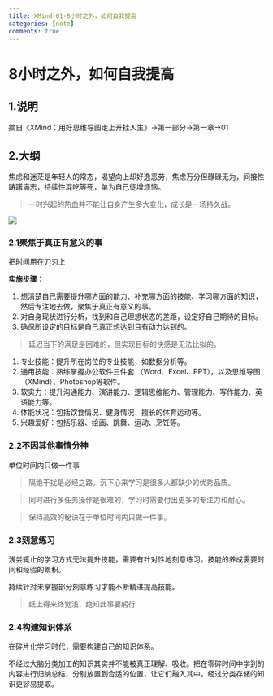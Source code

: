 ```yaml
---
title: XMind-01-8小时之外，如何自我提高
categories: [note]
comments: true
---
```


# 8小时之外，如何自我提高

## 1.说明

摘自《XMind：用好思维导图走上开挂人生》→第一部分→第一章→01

## 2.大纲

焦虑和迷茫是年轻人的常态，渴望向上却好逸恶劳，焦虑万分但碌碌无为，间接性踌躇满志，持续性混吃等死，单为自己徒增烦恼。

> 一时兴起的热血并不能让自身产生多大变化，成长是一场持久战。

<!-- ![](https://gitee.com/QLX3/warehouse/raw/master/XMaid-01/XMaind-01.jpg) -->

<!-- ![](img/XMaid-01/XMaind-01.jpg) -->

<img src="{{ '/assets/XMaid-01/XMaind-01.jpg' | relative_url }}">


### 2.1聚焦于真正有意义的事

把时间用在刀刃上

**实施步骤：**

1. 想清楚自己需要提升哪方面的能力、补充哪方面的技能、学习哪方面的知识，然后专注地去做，聚焦于真正有意义的事。
2. 对自身现状进行分析，找到和自己理想状态的差距，设定好自己期待的目标。
3. 确保所设定的目标是自己真正想达到且有动力达到的。

> 延迟当下的满足是困难的，但实现目标的快感是无法比拟的。

1. 专业技能：提升所在岗位的专业技能，如数据分析等。
2. 通用技能：熟练掌握办公软件三件套 （Word、Excel、PPT），以及思维导图（XMind）、Photoshop等软件。
3. 软实力：提升沟通能力、演讲能力、逻辑思维能力、管理能力、写作能力、英语能力等。
4. 体能状况：包括饮食情况、健身情况、擅长的体育运动等。
5. 兴趣爱好：包括乐器、绘画、跳舞、运动、烹饪等。

### 2.2不因其他事情分神

单位时间内只做一件事

> 隔绝干扰是必经之路，沉下心来学习是很多人都缺少的优秀品质。

> 同时进行多任务操作是很难的，学习时需要付出更多的专注力和耐心。

> 保持高效的秘诀在于单位时间内只做一件事。

### 2.3刻意练习

浅尝辄止的学习方式无法提升技能，需要有针对性地刻意练习。技能的养成需要时间和经验的累积。

持续针对未掌握部分刻意练习才能不断精进提高技能。

> 纸上得来终觉浅，绝知此事要躬行

### 2.4构建知识体系

在碎片化学习时代，需要构建自己的知识体系。

不经过大脑分类加工的知识其实并不能被真正理解、吸收。把在零碎时间中学到的内容进行归纳总结，分别放置到合适的位置，让它们融入其中，经过分类存储的知识更容易提取。
